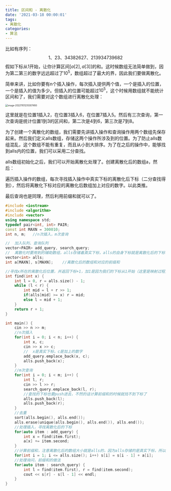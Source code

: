 ```yaml
---
title: 区间和 - 离散化
date: '2021-03-18 00:00:01'
tags: 
- 离散化
categories:
- 算法
---
```


比如有序列：
$$
1、23、34382627、213934739682
$$
假如下标从1开始，让你计算区间$[a[2], a[3]]$的和。这时候数组无法简单做到，因为第二第三的数字远远超过了$10^5$，数组超过了最大的界，因此我们要做离散化。

简单来讲，比如你要有n个插入操作，每次插入提供两个值，一个是插入的位置，一个是插入的值为多少。但插入的位置可能超过$10^5$，这个时候用数组就不能统计区间和了，我们需要对这个数组进行离散化处理：

<img src="https://cdn.jsdelivr.net/gh/InverseDa/image@master/image/image-20221101235307493.png" alt="image-20221101235307493" style="zoom:50%;" />

这里就是在位置1插入2，在位置3插入6，在位置7插入5。然后有三次查询，第一次查询是统计位置1到3的区间和，第二次是4到6，第三次是7到8。

为了创建一个离散化的数组，我们需要先讲插入操作和查询操作用两个数组先保存起来。然后我们定义alls数组，存储这两个操作所涉及到的位置。为了防止alls数组混乱，这个数组不能有重复，而且从小到大排序。为了在之后的操作中，能够找到alls内的位置，我们可以采用二分查找。

alls数组初始化之后，我们可以开始离散化处理了。创建离散化后的数组a，然后：

遍历插入操作的数组，每次寻找插入操作中真实下标的离散化后下标（二分查找得到），然后将离散化下标对应的离散化后数组加上对应的数字。以此类推。

最后查询也是同理，然后利用前缀和就可以了。

```c++
#include <iostream>
#include <algorithm>
#include <vector>
using namespace std;
typedef pair<int, int> PAIR;
const int MAXN = 300010;
int n, m;   //n次插入，m次查询

//  加入队列、查询队列
vector<PAIR> add_query, search_query;
//  离散化时要用到的辅助数组，alls存储着真实下标，alls的自身下标就是离散化后的下标
vector<int> alls;
int a[MAXN], s[MAXN];    //离散化后的数组和对应的前缀和

//寻找x所在的离散化后位置，并返回下标+1，加1是因为我们的下标从1开始（这里是映射过程）
int find(int x) {
    int l = 0, r = alls.size() - 1;
    while (l < r) {
        int mid = l + r >> 1;
        if(alls[mid] >= x) r = mid;
        else l = mid + 1;
    }
    return r + 1;
}

int main() {
    cin >> n >> m;
    //n次插入
    for(int i = 0; i < n; i++) {
        int x, c;
        cin >> x >> c;
        //  x是真实下标，c是加上的数字
        add_query.emplace_back(x, c);
        alls.push_back(x);
    }
    //m次查询
    for(int i = 0; i < m; i++) {
        int l, r;
        cin >> l >> r;
        search_query.emplace_back(l, r);
        //查找的下标也要push进去，不然的话计算前缀和的时候就找不到下标了
        alls.push_back(l);
        alls.push_back(r);
    }
    //去重
    sort(alls.begin(), alls.end());
    alls.erase(unique(alls.begin(), alls.end()), alls.end());
    //处理插入，寻找离散化后的下标
    for(auto item : add_query) {
        int x = find(item.first);
        a[x] += item.second;
    }
    //计算前缀和，注意离散化后的数组大小就是alls的，因为alls存储的是真实下标，所以这个数组的大小就是a的数组大小
    for(int i = 1; i <= alls.size(); i++) s[i] = s[i - 1] + a[i];
    //处理询问，前缀和的做法
    for(auto item : search_query) {
        int l = find(item.first), r = find(item.second);
        cout << s[r] - s[l - 1] << endl;
    }
}
```